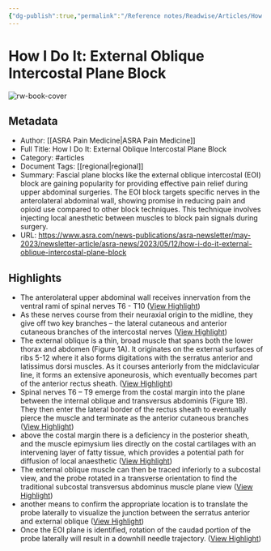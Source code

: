 ```yaml
---
{"dg-publish":true,"permalink":"/Reference notes/Readwise/Articles/How I Do It External Oblique Intercostal Plane Block/"}
---
```


# How I Do It: External Oblique Intercostal Plane Block

![rw-book-cover](https://readwise-assets.s3.amazonaws.com/static/images/article4.6bc1851654a0.png)

## Metadata
- Author: [[ASRA Pain Medicine\|ASRA Pain Medicine]]
- Full Title: How I Do It: External Oblique Intercostal Plane Block
- Category: #articles
- Document Tags: [[regional\|regional]] 
- Summary: Fascial plane blocks like the external oblique intercostal (EOI) block are gaining popularity for providing effective pain relief during upper abdominal surgeries. The EOI block targets specific nerves in the anterolateral abdominal wall, showing promise in reducing pain and opioid use compared to other block techniques. This technique involves injecting local anesthetic between muscles to block pain signals during surgery.
- URL: https://www.asra.com/news-publications/asra-newsletter/may-2023/newsletter-article/asra-news/2023/05/12/how-i-do-it-external-oblique-intercostal-plane-block

## Highlights
- The anterolateral upper abdominal wall receives innervation from the ventral rami of spinal nerves T6 - T10 ([View Highlight](https://read.readwise.io/read/01j01bpqswag94vsepsksan2sh))
- As these nerves course from their neuraxial origin to the midline, they give off two key branches – the lateral cutaneous and anterior cutaneous branches of the intercostal nerves ([View Highlight](https://read.readwise.io/read/01j01bq5f9zb8mpe96kr8tn3k3))
- The external oblique is a thin, broad muscle that spans both the lower thorax and abdomen (Figure 1A). It originates on the external surfaces of ribs 5-12 where it also forms digitations with the serratus anterior and latissimus dorsi muscles. As it courses anteriorly from the midclavicular line, it forms an extensive aponeurosis, which eventually becomes part of the anterior rectus sheath. ([View Highlight](https://read.readwise.io/read/01j01brgx1mq3q3jjrmr716kb2))
- Spinal nerves T6 – T9 emerge from the costal margin into the plane between the internal oblique and transversus abdominis (Figure 1B). They then enter the lateral border of the rectus sheath to eventually pierce the muscle and terminate as the anterior cutaneous branches ([View Highlight](https://read.readwise.io/read/01j01c4mgseszbs7ma5191cnv1))
- above the costal margin there is a deficiency in the posterior sheath, and the muscle epimysium lies directly on the costal cartilages with an intervening layer of fatty tissue, which provides a potential path for diffusion of local anaesthetic ([View Highlight](https://read.readwise.io/read/01j01c8x3smc9zyb8mjbt0445t))
- The external oblique muscle can then be traced inferiorly to a subcostal view, and the probe rotated in a transverse orientation to find the traditional subcostal transversus abdominus muscle plane view ([View Highlight](https://read.readwise.io/read/01j01cm74a4pm3mcrr8pr9zxw2))
- another means to confirm the appropriate location is to translate the probe laterally to visualize the junction between the serratus anterior and external oblique ([View Highlight](https://read.readwise.io/read/01j01cne5j9nqnm83pvys5c0zt))
- Once the EOI plane is identified, rotation of the caudad portion of the probe laterally will result in a downhill needle trajectory. ([View Highlight](https://read.readwise.io/read/01j01cvhd1m6wx95kffmqxkd46))
